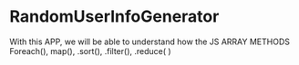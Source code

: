 # RandomUserInfoGenerator
With this APP, we will be able to understand  how the JS ARRAY METHODS Foreach(), map(), .sort(), .filter(), .reduce( )
